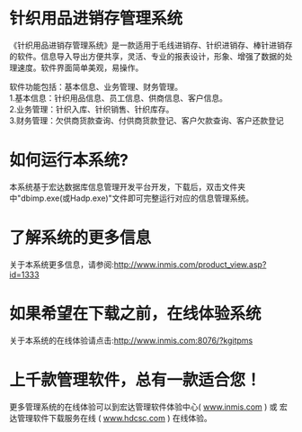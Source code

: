 # 针织用品进销存管理系统

《针织用品进销存管理系统》是一款适用于毛线进销存、针织进销存、棒针进销存的软件。信息导入导出方便共享，灵活、专业的报表设计，形象、增强了数据的处理速度。软件界面简单美观，易操作。 

软件功能包括：基本信息、业务管理、财务管理。   
1.基本信息：针织用品信息、员工信息、供商信息、客户信息。   
2.业务管理：针织入库、针织销售、针织库存。   
3.财务管理：欠供商货款查询、付供商货款登记、客户欠款查询、客户还款登记

# 如何运行本系统?

本系统基于宏达数据库信息管理开发平台开发，下载后，双击文件夹中"dbimp.exe(或Hadp.exe)"文件即可完整运行对应的信息管理系统。

# 了解系统的更多信息

关于本系统更多信息，请参阅:http://www.inmis.com/product_view.asp?id=1333

# 如果希望在下载之前，在线体验系统

关于本系统的在线体验请点击:http://www.inmis.com:8076/?kgitpms

# 上千款管理软件，总有一款适合您！

更多管理系统的在线体验可以到宏达管理软件体验中心( www.inmis.com ) 或 宏达管理软件下载服务在线 ( www.hdcsc.com ) 在线体验。

